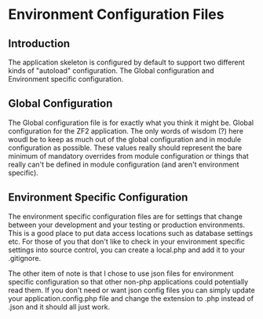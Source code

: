 Environment Configuration Files
===========================

Introduction
------------
The application skeleton is configured by default to support two different kinds of "autoload"
configuration. The Global configuration and Environment specific configuration.

Global Configuration
------------
The Global configuration file is for exactly what you think it might be. Global configuration for
the ZF2 application. The only words of wisdom (?) here woudl be to keep as much out of the global
configuration and in module configuration as possible. These values really should represent the
bare minimum of mandatory overrides from module configuration or things that really can't be
defined in module configuration (and aren't environment specific).

Environment Specific Configuration
------------
The environment specific configuration files are for settings that change between your development
and your testing or production environments. This is a good place to put data access locations such
as database settings etc. For those of you that don't like to check in your environment specific
settings into source control, you can create a local.php and add it to your .gitignore.

The other item of note is that I chose to use json files for environment specific configuration so
that other non-php applications could potentially read them. If you don't need or want json config
files you can simply update your application.config.php file and change the extension to .php instead
of .json and it should all just work.